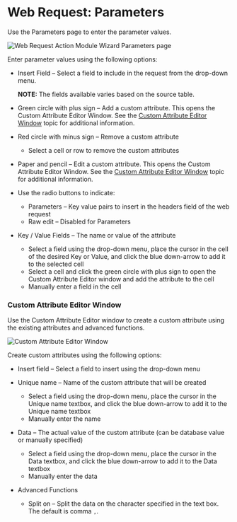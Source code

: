 # Web Request: Parameters

Use the Parameters page to enter the parameter values.

![Web Request Action Module Wizard Parameters page](/img/product_docs/accessanalyzer/admin/action/webrequest/parameters.webp)

Enter parameter values using the following options:

- Insert Field – Select a field to include in the request from the drop-down menu.

  **NOTE:** The fields available varies based on the source table.

- Green circle with plus sign – Add a custom attribute. This opens the Custom Attribute Editor
  Window. See the [Custom Attribute Editor Window](#custom-attribute-editor-window) topic for
  additional information.
- Red circle with minus sign – Remove a custom attribute

  - Select a cell or row to remove the custom attributes

- Paper and pencil – Edit a custom attribute. This opens the Custom Attribute Editor Window. See the
  [Custom Attribute Editor Window](#custom-attribute-editor-window) topic for additional
  information.
- Use the radio buttons to indicate:

  - Parameters – Key value pairs to insert in the headers field of the web request
  - Raw edit – Disabled for Parameters

- Key / Value Fields – The name or value of the attribute

  - Select a field using the drop-down menu, place the cursor in the cell of the desired Key or
    Value, and click the blue down-arrow to add it to the selected cell
  - Select a cell and click the green circle with plus sign to open the Custom Attribute Editor
    window and add the attribute to the cell
  - Manually enter a field in the cell

### Custom Attribute Editor Window

Use the Custom Attribute Editor window to create a custom attribute using the existing attributes
and advanced functions.

![Custom Attribute Editor Window](/img/product_docs/accessanalyzer/admin/action/webrequest/customattributeeditor.webp)

Create custom attributes using the following options:

- Insert field – Select a field to insert using the drop-down menu
- Unique name – Name of the custom attribute that will be created

  - Select a field using the drop-down menu, place the cursor in the Unique name textbox, and
    click the blue down-arrow to add it to the Unique name textbox
  - Manually enter the name

- Data – The actual value of the custom attribute (can be database value or manually specified)

  - Select a field using the drop-down menu, place the cursor in the Data textbox, and click the
    blue down-arrow to add it to the Data textbox
  - Manually enter the data

- Advanced Functions

  - Split on – Split the data on the character specified in the text box. The default is comma
    `,`.
